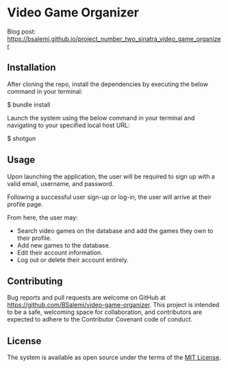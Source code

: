 # Video Game Organizer

Blog post: https://bsalemi.github.io/project_number_two_sinatra_video_game_organizer

## Installation 

After cloning the repo, install the dependencies by executing the below command in your terminal:

$ bundle install

Launch the system using the below command in your terminal and navigating to your specified local host URL:

$ shotgun

## Usage 

Upon launching the application, the user will be required to sign up with a valid email, username, and password. 

Following a successful user sign-up or log-in, the user will arrive at their profile page.

From here, the user may:
  - Search video games on the database and add the games they own to their profile.
  - Add new games to the database.
  - Edit their account information.
  - Log out or delete their account entirely.


## Contributing 

Bug reports and pull requests are welcome on GitHub at https://github.com/BSalemi/video-game-organizer. This project is intended to be a safe, welcoming space for collaboration, and contributors are expected to adhere to the Contributor Covenant code of conduct.

## License 

The system is available as open source under the terms of the [MIT License](https://opensource.org/licenses/MIT).
